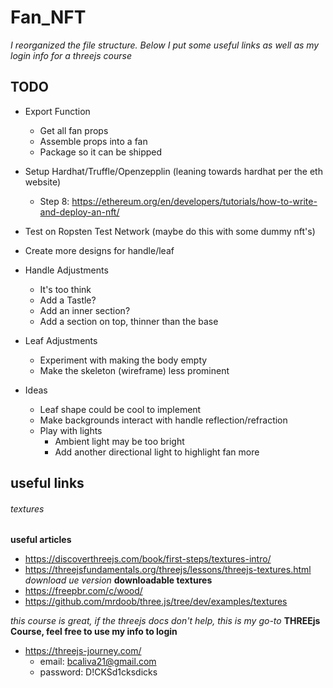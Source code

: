 # Fan_NFT

*I reorganized the file structure. Below I put some useful links as well as my login info for a threejs course*

## TODO
* Export Function
  * Get all fan props
  * Assemble props into a fan
  * Package so it can be shipped

* Setup Hardhat/Truffle/Openzepplin (leaning towards hardhat per the eth website)
  * Step 8: https://ethereum.org/en/developers/tutorials/how-to-write-and-deploy-an-nft/

* Test on Ropsten Test Network (maybe do this with some dummy nft's)

* Create more designs for handle/leaf

* Handle Adjustments
  * It's too think
  * Add a Tastle?
  * Add an inner section?
  * Add a section on top, thinner than the base

* Leaf Adjustments
  * Experiment with making the body empty
  * Make the skeleton (wireframe) less prominent

* Ideas
  * Leaf shape could be cool to implement
  * Make backgrounds interact with handle reflection/refraction
  * Play with lights
    * Ambient light may be too bright
    * Add another directional light to highlight fan more


## useful links
###### textures
**useful articles**
* https://discoverthreejs.com/book/first-steps/textures-intro/
* https://threejsfundamentals.org/threejs/lessons/threejs-textures.html
*download ue version*
**downloadable textures**
* https://freepbr.com/c/wood/
* https://github.com/mrdoob/three.js/tree/dev/examples/textures

*this course is great, if the threejs docs don't help, this is my go-to*
**THREEjs Course, feel free to use my info to login**
* https://threejs-journey.com/
  * email: bcaliva21@gmail.com
  * password: D!CKSd1cksdicks
